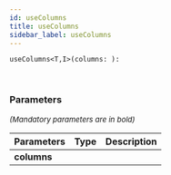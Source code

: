 ```yaml
---
id: useColumns
title: useColumns
sidebar_label: useColumns
---
```


```tsx
useColumns<T,I>(columns: ): 
```
<br/>



### Parameters

<font size="2"><i>(Mandatory parameters are in bold)</i></font>

| Parameters | Type | Description |
| --------- | ---- | ----------- |
| **columns** |  |  |
